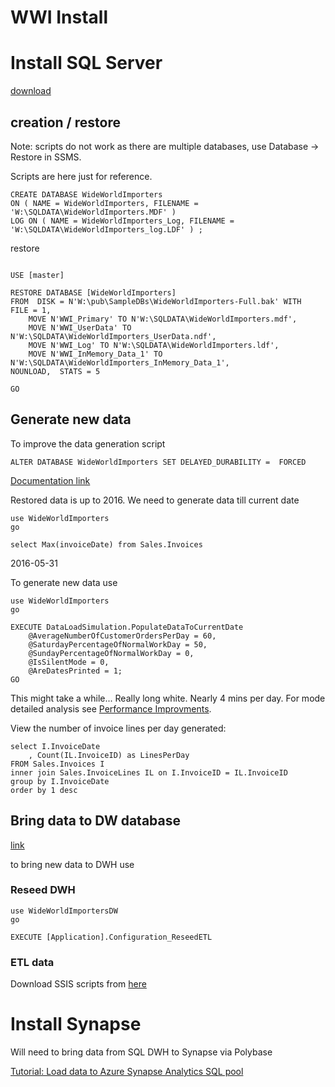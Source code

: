 
# WWI Install 

# Install SQL Server 

[download](https://learn.microsoft.com/en-us/sql/samples/wide-world-importers-oltp-install-configure?view=sql-server-ver16)


## creation / restore 

Note: scripts do not work as there are multiple databases, use Database -> Restore in SSMS. 

Scripts are here just for reference. 

```
CREATE DATABASE WideWorldImporters
ON ( NAME = WideWorldImporters, FILENAME = 'W:\SQLDATA\WideWorldImporters.MDF' )
LOG ON ( NAME = WideWorldImporters_Log, FILENAME = 'W:\SQLDATA\WideWorldImporters_log.LDF' ) ;

```

restore 

```

USE [master]

RESTORE DATABASE [WideWorldImporters] 
FROM  DISK = N'W:\pub\SampleDBs\WideWorldImporters-Full.bak' WITH  FILE = 1,  
    MOVE N'WWI_Primary' TO N'W:\SQLDATA\WideWorldImporters.mdf',  
    MOVE N'WWI_UserData' TO N'W:\SQLDATA\WideWorldImporters_UserData.ndf',  
    MOVE N'WWI_Log' TO N'W:\SQLDATA\WideWorldImporters.ldf',  
    MOVE N'WWI_InMemory_Data_1' TO N'W:\SQLDATA\WideWorldImporters_InMemory_Data_1',  
NOUNLOAD,  STATS = 5

GO

```

## Generate new data 

To improve the data generation script 

```
ALTER DATABASE WideWorldImporters SET DELAYED_DURABILITY =  FORCED 
```

[Documentation link](https://learn.microsoft.com/en-us/sql/samples/wide-world-importers-generate-data?view=sql-server-ver16)

Restored data is up to 2016. We need to generate data till current date

```
use WideWorldImporters
go

select Max(invoiceDate) from Sales.Invoices 
```

2016-05-31

To generate new data use 

```
use WideWorldImporters
go

EXECUTE DataLoadSimulation.PopulateDataToCurrentDate
    @AverageNumberOfCustomerOrdersPerDay = 60,
    @SaturdayPercentageOfNormalWorkDay = 50,
    @SundayPercentageOfNormalWorkDay = 0,
    @IsSilentMode = 0,
    @AreDatesPrinted = 1;
GO 
```

This might take a while... Really long white. Nearly 4 mins per day. For mode detailed analysis see [Performance Improvments](PerformanceImprovement.md). 


View the number of invoice lines per day generated: 

```
select I.InvoiceDate
	, Count(IL.InvoiceID) as LinesPerDay 
FROM Sales.Invoices I 
inner join Sales.InvoiceLines IL on I.InvoiceID = IL.InvoiceID
group by I.InvoiceDate
order by 1 desc 
```

## Bring data to DW database

[link](https://learn.microsoft.com/en-us/sql/samples/wide-world-importers-generate-data?view=sql-server-ver16#import-generated-data-in-wideworldimportersdw)

to bring new data to DWH use

### Reseed DWH 

```
use WideWorldImportersDW
go 

EXECUTE [Application].Configuration_ReseedETL

```

### ETL data 

Download SSIS scripts from [here](https://github.com/Microsoft/sql-server-samples/releases/tag/wide-world-importers-v1.0)



# Install Synapse 

Will need to bring data from SQL DWH to Synapse via Polybase

[Tutorial: Load data to Azure Synapse Analytics SQL pool](https://learn.microsoft.com/en-us/azure/synapse-analytics/sql-data-warehouse/load-data-wideworldimportersdw)


# 